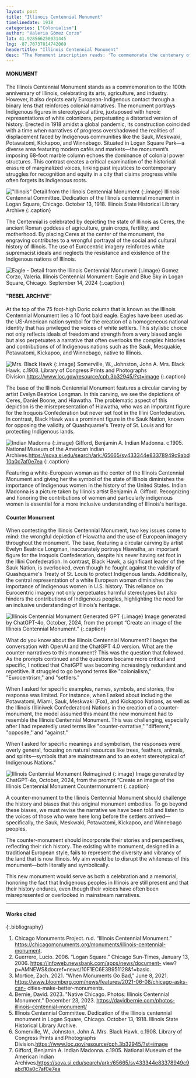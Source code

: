 ```yaml
---
layout: post
title: "Illinois Centennial Monument"
timelinedate: 1918
categories: ["Colonialism"]
author: "Valeria Gómez Corzo"
lat: 41.928566258031445
lng: -87.70737014742069
headertitle: "Illinois Centennial Monument"
desc: "The Monument inscription reads: 'To commemorate the centenary of Illinois as a sovereign state of the American Union December third MDCCCXV.' The Illinois Centennial Monument celebrates the 100th anniversary of the State of Illinois. On one side it celebrates Chicago’s arts, agriculture and industry. On the other side it depicts the early contact between Indigenous people and Europeans."
---
```

#### MONUMENT
The Illinois Centennial Monument stands as a commemoration to the 100th anniversary of Illinois, celebrating its arts, agriculture, and industry. However, it also depicts early European-Indigenous contact through a binary lens that reinforces colonial narratives. The monument portrays Indigenous figures in stereotypical attire, juxtaposed with heroic representations of white colonizers, perpetuating a distorted version of history. Erected in 1918 amidst a global pandemic, its construction coincided with a time when narratives of progress overshadowed the realities of displacement faced by Indigenous communities like the Sauk, Meskwaki, Potawatomi, Kickapoo, and Winnebago. Situated in Logan Square Park—a diverse area featuring modern cafés and markets—the monument’s imposing 68-foot marble column echoes the dominance of colonial power structures. This contrast creates a critical examination of the historical erasure of marginalized voices, linking past injustices to contemporary struggles for recognition and equity in a city that claims progress while often forgets its Indigenous roots.

!["Illinois" Detail from the Illinois Centennial Monument](images/ICM1.jpg)
{:.image} 
Illinois Centennial Committee. Dedication of the Illinois centennial monument in Logan Square, Chicago. October 13, 1918. Illinois State Historical Library Archive
{:.caption} 

The Centennial is celebrated by depicting the state of Illinois as Ceres, the ancient Roman goddess of agriculture, grain crops, fertility, and motherhood. By placing Ceres at the center of the monument, the engraving contributes to a wrongful portrayal of the social and cultural history of Illinois. The use of Eurocentric imagery reinforces white supremacist ideals and neglects the resistance and existence of the Indigenous nations of Illinois.

![Eagle - Detail from the Illinois Centennial Monument](images/ICM2.jpg)
{:.image} 
Gomez Corzo, Valeria. Illinois Centennial Monument: Eagle and Blue Sky in Logan Square, Chicago. September 14, 2024
{:.caption}

#### "REBEL ARCHIVE"
At the top of the 75 foot-high Doric column that is known as the Illinois Centennial Monument lies a 10 foot bald eagle. Eagles have been used as the US-American nation symbol for the creation of a homogeneous national identity that has privileged the voices of white settlers. This stylistic choice not only reflects ideals of freedom and strength from a very biased angle but also perpetuates a narrative that often overlooks the complex histories and contributions of of Indigenous nations such as the Sauk, Mesquakie, Potawatomi, Kickapoo, and Winnebago, native to Illinois. 

![Mrs. Black Hawk](images/ICM3.jpg)
   {:.image} 
Somerville, W., Johnston, John A. Mrs. Black Hawk. c.1908. Library of Congress Prints and Photographs Division.https://www.loc.gov/resource/cph.3b32945/?st=image
{:.caption}

The base of the Illinois Centennial Monument features a circular carving by artist Evelyn Beatrice Longman. In this carving, we see the depictions of Ceres, Daniel Boone, and Hiawatha. The problematic aspect of this depiction is the misrepresentation of Hiawatha, who was an important figure for the Iroquois Confederation but never set foot in the Illini Confederation. In contrast, Black Hawk was a prominent figure in the Sauk Nation, known for opposing the validity of Quashquame's Treaty of St. Louis and for protecting Indigenous lands.


![Indian Madonna](images/ICM4.jpg)
   {:.image} 
Gifford, Benjamin A. Indian Madonna. c.1905. National Museum of the American Indian Archives.https://sova.si.edu/search/ark:/65665/sv433344e83378949c9abd10a0c7af0e7ea
{:.caption}

Featuring a white-European woman as the center of the Illinois Centennial Monument and giving her the symbol of the state of Illinois diminishes the importance of Indigenous women in the history of the United States. Indian Madonna is a picture taken by Illinois artist Benjamin A. Gifford. Recognizing and honoring the contributions of women and particularly indigenous women is essential for a more inclusive understanding of Illinois's heritage.


#### Counter Monument 

When contesting the Illinois Centennial Monument, two key issues come to mind: the wrongful depiction of Hiawatha and the use of European imagery throughout the monument. The base, featuring a circular carving by artist Evelyn Beatrice Longman, inaccurately portrays Hiawatha, an important figure for the Iroquois Confederation, despite his never having set foot in the Illini Confederation. In contrast, Black Hawk, a significant leader of the Sauk Nation, is overlooked, even though he fought against the validity of Quashquame's Treaty of St. Louis to protect Indigenous lands. Additionally, the central representation of a white European woman diminishes the importance of Indigenous women in U.S. history. This reliance on Eurocentric imagery not only perpetuates harmful stereotypes but also hinders the contributions of Indigenous peoples, highlighting the need for an inclusive understanding of Illinois’s heritage.

![Illinois Centennial Monument Generated GPT](images/ICM5.jpg)
{:.image} 
Image generated by ChatGPT-4o, October, 2024, from the prompt “Create an image of the Illinois Centennial Monument.”
   {:.caption} 

What do you know about the Illinois Centennial Monument? I began the conversation with OpenAI and the ChatGPT 4.0 version. What are the counter-narratives to this monument? This was the question that followed. As the prompts continued and the questions became more critical and specific, I noticed that ChatGPT was becoming increasingly redundant and repetitive. It struggled to go beyond terms like "colonialism," "Eurocentrism," and "settlers."

When I asked for specific examples, names, symbols, and stories, the response was limited. For instance, when I asked about including the Potawatomi, Miami, Sauk, Meskwaki (Fox), and Kickapoo Nations, as well as the Illinois (Illiniwek Confederation) Nations in the creation of a counter-monument, the model assumed this meant the new monument had to resemble the Illinois Centennial Monument. This was challenging, especially after I had repeatedly used terms like "counter-narrative," "different," "opposite," and "against."

When I asked for specific meanings and symbolism, the responses were overly general, focusing on natural resources like trees, feathers, animals, and spirits—symbols that are mainstream and to an extent stereotypical of Indigenous Nations."

![Illinois Centennial Monument Reimagined](images/ICM6.jpg)
   {:.image} 
Image generated by ChatGPT-4o, October, 2024, from the prompt “Create an image of the Illinois Centennial Monument Countermonument
   {:.caption} 

A counter-monument to the Illinois Centennial Monument should challenge the history and biases that this original monument embodies. To go beyond these biases, we must revise the narrative we have been told and listen to the voices of those who were here long before the settlers arrived—specifically, the Sauk, Meskwaki, Potawatomi, Kickapoo, and Winnebago peoples.

The counter-monument should incorporate their stories and perspectives, reflecting their rich history. The existing white monument, designed in a traditional European style, fails to represent the diversity and vibrancy of the land that is now Illinois. My aim would be to disrupt the whiteness of this monument—both literally and symbolically.

This new monument would serve as both a celebration and a memorial, honoring the fact that Indigenous peoples in Illinois are still present and that their history endures, even though their voices have often been misrepresented or overlooked in mainstream narratives.

---
#### Works cited
{:.bibliography}
1. Chicago Monuments Project. n.d. “Illinois Centennial Monument.” https://chicagomonuments.org/monuments/illinois-centennial-monument.
2. Guerrero, Lucio. 2006. “Logan Square.” Chicago Sun-Times, January 13, 2006. https://infoweb.newsbank.com/apps/news/document- view?p=AMNEWS&docref=news/10F1EC6E3B951128&f=basic.
3. Mortice, Zach. 2021. “When Monuments Go Bad,” June 8, 2021. https://www.bloomberg.com/news/features/2021-06-08/chicago-asks-can- cities-make-better-monuments.
4. Bernie, David. 2023. "Native Chicago. Photos: Illinois Centennial Monument." December 23, 2023. https://davidbernie.com/photos-illinois-centennial-monument/
5. Illinois Centennial Committee. Dedication of the Illinois centennial monument in Logan Square, Chicago. October 13, 1918. Illinois State Historical Library Archive. 
6. Somerville, W., Johnston, John A. Mrs. Black Hawk. c.1908. Library of Congress Prints and Photographs Division.https://www.loc.gov/resource/cph.3b32945/?st=image
7. Gifford, Benjamin A. Indian Madonna. c.1905. National Museum of the American Indian Archives.https://sova.si.edu/search/ark:/65665/sv433344e83378949c9abd10a0c7af0e7ea
